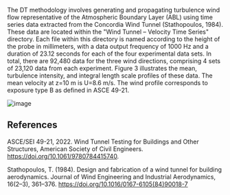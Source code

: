 The DT methodology involves generating and propagating turbulence wind flow representative of the Atmospheric Boundary Layer (ABL) using time series data extracted from the Concordia Wind Tunnel (Stathopoulos, 1984). These data are located within the "Wind Tunnel – Velocity Time Series" directory. Each file within this directory is named according to the height of the probe in millimeters, with a data output frequency of 1000 Hz and a duration of 23.12 seconds for each of the four experimental data sets. In total, there are 92,480 data for the three wind directions, comprising 4 sets of 23,120 data from each experiment. Figure 3 illustrates the mean, turbulence intensity, and integral length scale profiles of these data. The mean velocity at z=10 m is U=8.6 m/s. The wind profile corresponds to exposure type B as defined in ASCE 49-21. 

![image](https://github.com/tpotsis/DTv1.0/assets/124095044/66b2b3a5-0a24-49eb-bab9-7fe92ff74f02)

## References
ASCE/SEI 49-21, 2022. Wind Tunnel Testing for Buildings and Other Structures, American Society of Civil Engineers. https://doi.org/10.1061/9780784415740.

Stathopoulos, T. (1984). Design and fabrication of a wind tunnel for building aerodynamics. Journal of Wind Engineering and Industrial Aerodynamics, 16(2–3), 361–376. https://doi.org/10.1016/0167-6105(84)90018-7
